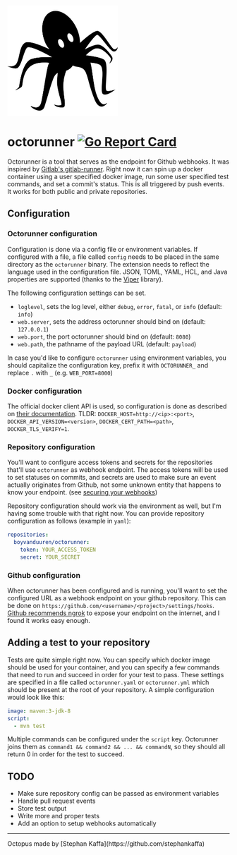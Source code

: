 <a href="#octopus"><img src="https://github.com/boyvanduuren/octorunner/raw/master/assets/logo/octorunner_01.png" width="250" /></a>

# octorunner [![Go Report Card](https://goreportcard.com/badge/github.com/boyvanduuren/octorunner)](https://goreportcard.com/report/github.com/boyvanduuren/octorunner)

Octorunner is a tool that serves as the endpoint for Github webhooks. It was inspired by [Gitlab's gitlab-runner](https://docs.gitlab.com/runner/).
Right now it can spin up a docker container using a user specified docker image, run some user specified test commands, and set a commit's status. This is all triggered by push events. It works for both public and private repositories.

## Configuration

### Octorunner configuration

Configuration is done via a config file or environment variables. If configured with a file, a file called `config` needs to be placed
in the same directory as the `octorunner` binary. The extension needs to reflect the language used in the configuration file.
JSON, TOML, YAML, HCL, and Java properties are supported (thanks to the [Viper](https://github.com/spf13/viper) library).

The following configuration settings can be set.

* `loglevel`, sets the log level, either `debug`, `error`, `fatal`, or `info` (default: `info`)
* `web.server`, sets the address octorunner should bind on (default: `127.0.0.1`)
* `web.port`, the port octorunner should bind on (default: `8080`)
* `web.path`, the pathname of the payload URL (default: `payload`)

In case you'd like to configure `octorunner` using environment variables, you should capitalize the configuration key, prefix it with `OCTORUNNER_`
and replace `.` with `_` (e.g. `WEB_PORT=8000`)

### Docker configuration

The official docker client API is used, so configuration is done as described on [their documentation](https://godoc.org/github.com/docker/docker/client#NewEnvClient).
TLDR: `DOCKER_HOST=http://<ip>:<port>`, `DOCKER_API_VERSION=<version>`, `DOCKER_CERT_PATH=<path>`, `DOCKER_TLS_VERIFY=1`.

### Repository configuration

You'll want to configure access tokens and secrets for the repositories that'll use `octorunner` as webhook endpoint. The access tokens
will be used to set statuses on commits, and secrets are used to make sure an event actually originates from Github, not some unknown
entity that happens to know your endpoint. (see [securing your webhooks](https://developer.github.com/webhooks/securing/))

Repository configuration should work via the environment as well, but I'm having some trouble with that right now. You can provide
repository configuration as follows (example in `yaml`):

```yaml
repositories:
  boyvanduuren/octorunner:
    token: YOUR_ACCESS_TOKEN
    secret: YOUR_SECRET
```

### Github configuration

When octorunner has been configured and is running, you'll want to set the configured URL as a webhook endpoint on your github repository. This can be done on `https://github.com/<username>/<project>/settings/hooks`.
[Github recommends ngrok](https://developer.github.com/webhooks/configuring/) to expose your endpoint on the internet, and I found
it works easy enough.

## Adding a test to your repository

Tests are quite simple right now. You can specify which docker image should be used for your container, and you can specify
a few commands that need to run and succeed in order for your test to pass.
These settings are specified in a file called `octorunner.yaml` or `octorunner.yml` which should be present at the root of your
repository.
A simple configuration would look like this:

```yaml
image: maven:3-jdk-8
script:
  - mvn test
```
Multiple commands can be configured under the `script` key. Octorunner joins them as `command1 && command2 && ... && commandN`, so
they should all return 0 in order for the test to succeed.

## TODO

* Make sure repository config can be passed as environment variables
* Handle pull request events
* Store test output
* Write more and proper tests
* Add an option to setup webhooks automatically

<hr />
<a name="octopus" />
Octopus made by [Stephan Kaffa](https://github.com/stephankaffa)

